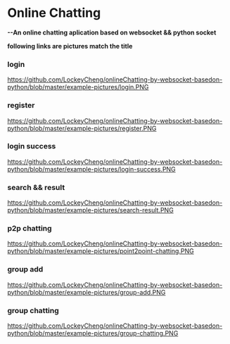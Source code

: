 # Online Chatting
**--An online chatting aplication based on websocket && python socket**

**following links are pictures match the title**

### login

https://github.com/LockeyCheng/onlineChatting-by-websocket-basedon-python/blob/master/example-pictures/login.PNG

### register

https://github.com/LockeyCheng/onlineChatting-by-websocket-basedon-python/blob/master/example-pictures/register.PNG

### login success

https://github.com/LockeyCheng/onlineChatting-by-websocket-basedon-python/blob/master/example-pictures/login-success.PNG

### search && result

https://github.com/LockeyCheng/onlineChatting-by-websocket-basedon-python/blob/master/example-pictures/search-result.PNG

### p2p chatting

https://github.com/LockeyCheng/onlineChatting-by-websocket-basedon-python/blob/master/example-pictures/point2point-chatting.PNG

### group add

https://github.com/LockeyCheng/onlineChatting-by-websocket-basedon-python/blob/master/example-pictures/group-add.PNG

### group chatting

https://github.com/LockeyCheng/onlineChatting-by-websocket-basedon-python/blob/master/example-pictures/group-chatting.PNG
